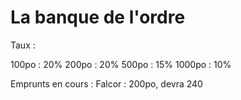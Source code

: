 La banque de l'ordre
====================

Taux :

100po : 20%
200po : 20%
500po : 15%
1000po : 10%


Emprunts en cours :
Falcor : 200po, devra 240 